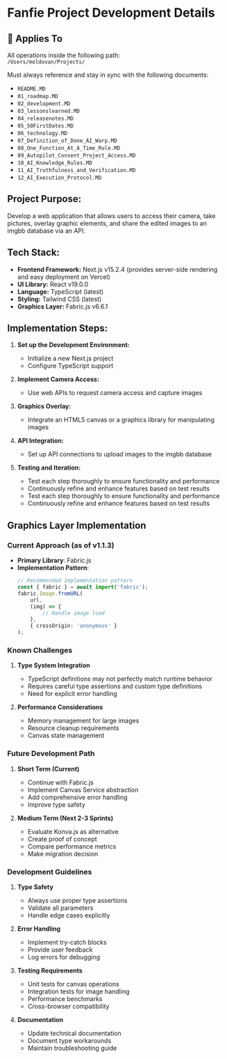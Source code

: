 # Fanfie Project Development Details

## 📌 Applies To
All operations inside the following path:  
`/Users/moldovan/Projects/`

Must always reference and stay in sync with the following documents:
- `README.MD`
- `01_roadmap.MD`
- `02_development.MD`
- `03_lessonslearned.MD`
- `04_releasenotes.MD`
- `05_50FirstDates.MD`
- `06_technology.MD`
- `07_Definition_of_Done_AI_Warp.MD`
- `08_One_Function_At_A_Time_Rule.MD`
- `09_Autopilot_Consent_Project_Access.MD`
- `10_AI_Knowledge_Rules.MD`
- `11_AI_Truthfulness_and_Verification.MD`
- `12_AI_Execution_Protocol.MD`


## Project Purpose:
Develop a web application that allows users to access their camera, take pictures, overlay graphic elements, and share the edited images to an imgbb database via an API.

## Tech Stack:
- **Frontend Framework:** Next.js v15.2.4 (provides server-side rendering and easy deployment on Vercel)
- **UI Library:** React v19.0.0
- **Language:** TypeScript (latest)
- **Styling:** Tailwind CSS (latest)
- **Graphics Layer:** Fabric.js v6.6.1

## Implementation Steps:

1. **Set up the Development Environment:**
   - Initialize a new Next.js project
   - Configure TypeScript support

2. **Implement Camera Access:**
   - Use web APIs to request camera access and capture images

3. **Graphics Overlay:**
   - Integrate an HTML5 canvas or a graphics library for manipulating images

4. **API Integration:**
   - Set up API connections to upload images to the imgbb database

5. **Testing and Iteration:**
   - Test each step thoroughly to ensure functionality and performance
   - Continuously refine and enhance features based on test results
   - Test each step thoroughly to ensure functionality and performance
   - Continuously refine and enhance features based on test results

## Graphics Layer Implementation

### Current Approach (as of v1.1.3)
- **Primary Library**: Fabric.js
- **Implementation Pattern**:
  ```typescript
  // Recommended implementation pattern
  const { fabric } = await import('fabric');
  fabric.Image.fromURL(
      url,
      (img) => {
          // Handle image load
      },
      { crossOrigin: 'anonymous' }
  );
  ```

### Known Challenges
1. **Type System Integration**
   - TypeScript definitions may not perfectly match runtime behavior
   - Requires careful type assertions and custom type definitions
   - Need for explicit error handling

2. **Performance Considerations**
   - Memory management for large images
   - Resource cleanup requirements
   - Canvas state management

### Future Development Path
1. **Short Term (Current)**
   - Continue with Fabric.js
   - Implement Canvas Service abstraction
   - Add comprehensive error handling
   - Improve type safety

2. **Medium Term (Next 2-3 Sprints)**
   - Evaluate Konva.js as alternative
   - Create proof of concept
   - Compare performance metrics
   - Make migration decision

### Development Guidelines
1. **Type Safety**
   - Always use proper type assertions
   - Validate all parameters
   - Handle edge cases explicitly

2. **Error Handling**
   - Implement try-catch blocks
   - Provide user feedback
   - Log errors for debugging

3. **Testing Requirements**
   - Unit tests for canvas operations
   - Integration tests for image handling
   - Performance benchmarks
   - Cross-browser compatibility

4. **Documentation**
   - Update technical documentation
   - Document type workarounds
   - Maintain troubleshooting guide

